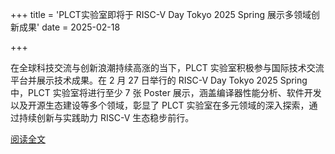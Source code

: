 +++
title = 'PLCT实验室即将于 RISC-V Day Tokyo 2025 Spring 展示多领域创新成果'
date = 2025-02-18

+++

在全球科技交流与创新浪潮持续高涨的当下，PLCT 实验室积极参与国际技术交流平台并展示技术成果。在 2 月 27 日举行的 RISC-V Day Tokyo 2025 Spring 中，PLCT 实验室将进行至少 7 张 Poster 展示，涵盖编译器性能分析、软件开发以及开源生态建设等多个领域，彰显了 PLCT 实验室在多元领域的深入探索，通过持续创新与实践助力 RISC-V 生态稳步前行。

[阅读全文](https://mp.weixin.qq.com/s/jtKX7yw46ma8cC9Sf7nNyw)